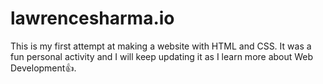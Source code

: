 # lawrencesharma.io
This is my first attempt at making a website with HTML and CSS. It was a fun personal activity and I will keep updating it as I learn more about Web Development👍.
